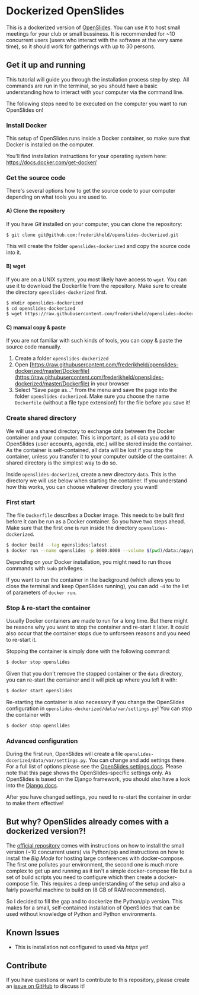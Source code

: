 # Dockerized OpenSlides

This is a dockerized version of [OpenSlides](https://openslides.com/). You can use it to host small meetings for your club or small bussiness. It is recommended for ~10 concurrent users (users who interact with the software at the very same time), so it should work for gatherings with up to 30 persons.

## Get it up and running

This tutorial will guide you through the installation process step by step. All commands are run in the terminal, so you should have a basic understanding how to interact with your computer via the command line.

The following steps need to be executed on the computer you want to run OpenSlides on!

### Install Docker

This setup of OpenSlides runs inside a Docker container, so make sure that Docker is installed on the computer.

You'll find installation instructions for your operating system here: https://docs.docker.com/get-docker/

### Get the source code

There's several options how to get the source code to your computer depending on what tools you are used to.

#### A) Clone the repository

If you have _Git_ installed on your computer, you can clone the repository:

```sh
$ git clone git@github.com:frederikheld/openslides-dockerized.git
```

This will create the folder `openslides-dockerized` and copy the source code into it.

#### B) wget

If you are on a UNIX system, you most likely have access to `wget`. You can use it to download the Dockerfile from the repository. Make sure to create the directory `openslides-dockerized` first.

```sh
$ mkdir openslides-dockerized
$ cd openslides-dockerized
$ wget https://raw.githubusercontent.com/frederikheld/openslides-dockerized/master/Dockerfile
```

#### C) manual copy & paste

If you are not familiar with such kinds of tools, you can copy & paste the source code manually.

1. Create a folder `openslides-dockerized`
2. Open [https://raw.githubusercontent.com/frederikheld/openslides-dockerized/master/Dockerfile](https://raw.githubusercontent.com/frederikheld/openslides-dockerized/master/Dockerfile) in your browser
3. Select "Save page as..." from the menu and save the page into the folder `openslides-dockerized`. Make sure you choose the name `Dockerfile` (without a file type extension!) for the file before you save it!

### Create shared directory

We will use a shared directory to exchange data between the Docker container and your computer. This is important, as all data you add to OpenSlides (user accounts, agenda, etc.) will be stored inside the container. As the container is self-contained, all data will be lost if you stop the container, unless you transfer it to your computer outside of the container. A shared directory is the simplest way to do so.

Inside `openslides-dockerized`, create a new directory `data`. This is the directory we will use below when starting the container. If you understand how this works, you can choose whatever directory you want!

### First start

The file `Dockerfile` describes a Docker image. This needs to be built first before it can be run as a Docker container. So you have two steps ahead. Make sure that the first one is run inside the directory `openslides-dockerized`.

```sh
$ docker build --tag openslides:latest .
$ docker run --name openslides -p 8000:8000 --volume $(pwd)/data:/app/personal_data openslides:latest
```

Depending on your Docker installation, you might need to run those commands with `sudo` privileges.

If you want to run the container in the background (which allows you to close the terminal and keep OpenSlides running), you can add `-d` to the list of parameters of `docker run`.

### Stop & re-start the container

Usually Docker containers are made to run for a long time. But there might be reasons why you want to stop the container and re-start it later. It could also occur that the container stops due to unforseen reasons and you need to re-start it.

Stopping the container is simply done with the following command:

```sh
$ docker stop openslides
```

Given that you don't remove the stopped container or the `data` directory, you can re-start the container and it will pick up where you left it with:

```sh
$ docker start openslides
```

Re-starting the container is also necessary if you change the OpenSlides configuration in `openslides-dockerized/data/var/settings.py`!
You can stop the container with

```sh
$ docker stop openslides
```

### Advanced configuration

During the first run, OpenSlides will create a file `openslides-docerized/data/var/settings.py`. You can change and add settings there. For a full list of options please see the [OpenSlides settings docs](https://github.com/OpenSlides/OpenSlides/blob/master/SETTINGS.rst). Please note that this page shows the OpenSlides-specific settings only. As OpenSlides is based on the Django framework, you should also have a look into the [Django docs](https://docs.djangoproject.com/en/3.0/).

After you have changed settings, you need to re-start the container in order to make them effective!

## But why? OpenSlides already comes with a dockerized version?!

The [official repository](https://github.com/OpenSlides/OpenSlides) comes with instructions on how to install the small version (~10 concurrent users) via Python/pip and instructions on how to install the _Big Mode_ for hosting large conferences with docker-compose. The first one pollutes your environment, the second one is much more complex to get up and running as it isn't a simple docker-compose file but a set of build scripts you need to configure which then create a docker-compose file. This requires a deep understanding of the setup and also a fairly powerful machine to build on (8 GB of RAM recommended).

So I decided to fill the gap and to dockerize the Python/pip version. This makes for a small, self-contained installation of OpenSlides that can be used without knowledge of Python and Python environments.

## Known Issues

- This is installation not configured to used via _https_ yet!

## Contribute

If you have questions or want to contribute to this repository, please create an [issue on GitHub](https://github.com/frederikheld/open-slides/issues) to discuss it!

